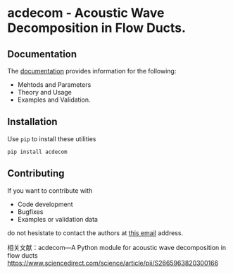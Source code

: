 acdecom - Acoustic Wave Decomposition in Flow Ducts.
===================================================


Documentation
-------------

The [documentation](www.documentation.de) provides information for the following:

- Mehtods and Parameters
- Theory and Usage
- Examples and Validation.

Installation
------------

Use ``pip`` to install these utilities

    pip install acdecom


Contributing
------------

If you want to contribute with
- Code development
- Bugfixes
- Examples or validation data

do not hesistate to contact the authors at [this email](mailto:ssack@kth.se) address.  

相关文献：acdecom—A Python module for acoustic wave decomposition in flow ducts https://www.sciencedirect.com/science/article/pii/S2665963820300166
